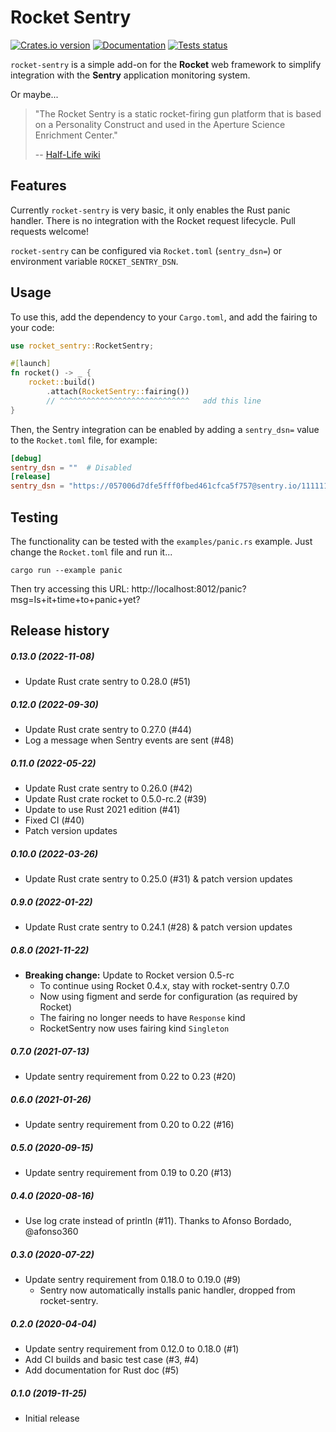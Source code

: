 Rocket Sentry
=============

[![Crates.io version](https://img.shields.io/crates/v/rocket-sentry.svg)](https://crates.io/crates/rocket-sentry)
[![Documentation](https://docs.rs/rocket-sentry/badge.svg)](https://docs.rs/rocket-sentry/)
[![Tests status](https://github.com/intgr/rocket-sentry/workflows/Tests/badge.svg?branch=master)](https://github.com/intgr/rocket-sentry/actions?query=workflow:Tests)

`rocket-sentry` is a simple add-on for the **Rocket** web framework to simplify
integration with the **Sentry** application monitoring system.

Or maybe...

> "The Rocket Sentry is a static rocket-firing gun platform that is based on a
> Personality Construct and used in the Aperture Science Enrichment Center."
>
> -- [Half-Life wiki](https://half-life.fandom.com/wiki/Rocket_Sentry)

Features
--------

Currently `rocket-sentry` is very basic, it only enables the Rust panic handler.
There is no integration with the Rocket request lifecycle.
Pull requests welcome!

`rocket-sentry` can be configured via `Rocket.toml` (`sentry_dsn=`) or
environment variable `ROCKET_SENTRY_DSN`.

Usage
-----

To use this, add the dependency to your `Cargo.toml`, and add the fairing
to your code:

```rust
use rocket_sentry::RocketSentry;

#[launch]
fn rocket() -> _ {
    rocket::build()
        .attach(RocketSentry::fairing())
        // ^^^^^^^^^^^^^^^^^^^^^^^^^^^^^   add this line
}
```

Then, the Sentry integration can be enabled by adding a `sentry_dsn=` value to
the `Rocket.toml` file, for example:

```toml
[debug]
sentry_dsn = ""  # Disabled
[release]
sentry_dsn = "https://057006d7dfe5fff0fbed461cfca5f757@sentry.io/1111111"
```

Testing
-------

The functionality can be tested with the `examples/panic.rs` example. Just
change the `Rocket.toml` file and run it...

```shell script
cargo run --example panic
```

Then try accessing this URL:
http://localhost:8012/panic?msg=Is+it+time+to+panic+yet?

Release history
---------------
##### 0.13.0 (2022-11-08)
* Update Rust crate sentry to 0.28.0 (#51)

##### 0.12.0 (2022-09-30)
* Update Rust crate sentry to 0.27.0 (#44)
* Log a message when Sentry events are sent (#48)

##### 0.11.0 (2022-05-22)
* Update Rust crate sentry to 0.26.0 (#42)
* Update Rust crate rocket to 0.5.0-rc.2 (#39)
* Update to use Rust 2021 edition (#41)
* Fixed CI (#40)
* Patch version updates

##### 0.10.0 (2022-03-26)
* Update Rust crate sentry to 0.25.0 (#31) & patch version updates

##### 0.9.0 (2022-01-22)
* Update Rust crate sentry to 0.24.1 (#28) & patch version updates

##### 0.8.0 (2021-11-22)
* **Breaking change:** Update to Rocket version 0.5-rc
  * To continue using Rocket 0.4.x, stay with rocket-sentry 0.7.0
  * Now using figment and serde for configuration (as required by Rocket)
  * The fairing no longer needs to have `Response` kind
  * RocketSentry now uses fairing kind `Singleton`

##### 0.7.0 (2021-07-13)
* Update sentry requirement from 0.22 to 0.23 (#20)

##### 0.6.0 (2021-01-26)
* Update sentry requirement from 0.20 to 0.22 (#16)

##### 0.5.0 (2020-09-15)
* Update sentry requirement from 0.19 to 0.20 (#13)

##### 0.4.0 (2020-08-16)
* Use log crate instead of println (#11).
  Thanks to Afonso Bordado, @afonso360

##### 0.3.0 (2020-07-22)
* Update sentry requirement from 0.18.0 to 0.19.0 (#9)
  * Sentry now automatically installs panic handler, dropped from rocket-sentry.

##### 0.2.0 (2020-04-04)
* Update sentry requirement from 0.12.0 to 0.18.0 (#1)
* Add CI builds and basic test case (#3, #4)
* Add documentation for Rust doc (#5)

##### 0.1.0 (2019-11-25)
* Initial release
